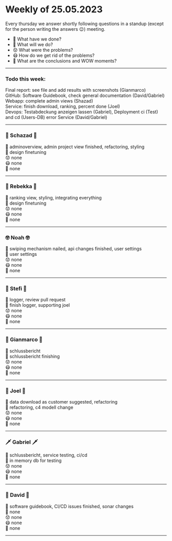 # Weekly of 25.05.2023

Every thursday we answer shortly following questions in a standup (except for the person writing the answers 😉) meeting.
* 📜 What have we done?
* 🔮 What will we do?
* 😟 What were the problems?
* 😷 How do we get rid of the problems?
* 🤯 What are the conclusions and WOW moments?

<hr>

### Todo this week:
Final report: see file and add results with screenshots (Gianmarco) </br>
GitHub: Software Guidebook, check general documentation (David/Gabriel) </br> 
Webapp: complete admin views (Shazad) </br>
Service: finish download, ranking, percent done (Joel) </br>
Devops: Testabdeckung anzeigen lassen (Gabriel), Deployment ci (Test) and cd (Users-DB) error Service (David/Gabriel) </br>

<hr>

### 🦅 Schazad 🦅
📜 adminoverview, admin project view finished, refactoring, styling </br>
🔮 design finetuning </br>
😟 none </br>
😷 none </br>
🤯 none </br>

<hr>

### 🦁 Rebekka 🦁
📜 ranking view, styling, integrating everything </br>
🔮 design finetuning </br>
😟 none </br>
😷 none </br>
🤯 none </br>

<hr>

### 🤓 Noah 🤓
📜 swiping mechanism nailed, api changes finished, user settings </br>
🔮 user settings </br>
😟 none </br>
😷 none </br>
🤯 none </br>

<hr>

### 🌚 Stefi 🌚
📜 logger, review pull request </br>
🔮 finish logger, supporting joel </br>
😟 none </br>
😷 none </br>
🤯 none </br>

<hr>

### 🐻 Gianmarco 🐻
📜 schlussbericht </br>
🔮 schlussbericht finishing </br>
😟 none </br>
😷 none </br>
🤯 none </br>

<hr>

### 🤩 Joel 🤩
📜 data download as customer suggested, refactoring </br>
🔮 refactoring, c4 modell change </br>
😟 none </br>
😷 none </br>
🤯 none </br>

<hr>

### 🗡️ Gabriel 🗡️
📜 schlussbericht, service testing, ci/cd </br>
🔮 in memory db for testing </br>
😟 none </br>
😷 none </br>
🤯 none </br>

<hr>

### 🦍 David 🦍
📜 software guidebook, CI/CD issues finished, sonar changes </br>
🔮 none </br>
😟 none </br>
😷 none </br>
🤯 none </br>

<hr>
